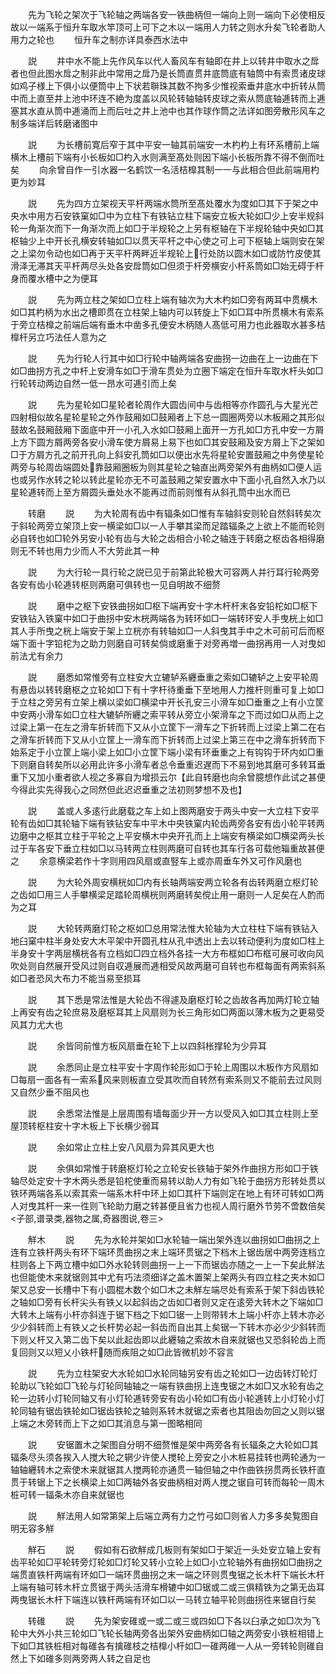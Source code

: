 <!-- { "loadSidebar": true } -->
　　先为飞轮之架次于飞轮轴之两端各安一铁曲柄但一端向上则一端向下必使相反故以一端系于恒升车取水竿顶可上可下之木以一端用人力转之则水升矣飞轮者助人用力之轮也
　　恒升车之制亦详具泰西水法中










　　説
　　井中水不能上先作风车以代人畜风车有轴即在井上以转井中取水之戽者也但此图水戽之制非此中常用之戽乃是长筒直贯井底筒底有轴筒中有索贯诸皮球如鸡子様上下俱小以便筒中上下状若聨珠其数不拘多少惟视索垂井底水中折转从筒中而上直至井上池中环连不絶为度盖以风轮转轴轴转皮球之索从筒底轴逓转而上逓塞其水直从筒中逓涌而上而后吐之井上池中也其作球作筒之法详如图旁散形风车之制多端详后转磨诸图中






















　　説
　　为长槽前寛后窄于其中平安一轴其前端安一木杓杓上有环系槽前上端横木上槽前下端有小长板如□杓入水则满至髙处则因下端小长板所靠不得不倒而吐矣
　　向余曾自作一引水器一名鹤饮一名活桔橰其制一一与此相合但此前端用杓更为妙耳









　　説
　　先为四方立架视天平杆两端水筒所至髙处覆水为度如□其下于架之中央水中用方石安铁窠如□中为立柱下有铁钻立柱下端安立板大轮如□少上安半规斜轮一角渐次而下一角渐次而上如□于半规轮之上另有枢轴在下半规轮轴中央如□其枢轴少上中开长孔横安转轴如□以贯天平杆之中心使之可上可下枢轴上端则安在架之上梁勿令动也如□再于天平杆两畔近半规轮上行处防以圆木如□或防竹皮使其滑泽无滞其天平杆两尽头处各安戽筒如□但须于杆旁横安小杆系筒如□始无碍于杆身而覆水槽中之为便耳












　　説
　　先为两立柱之架如□立柱上端有轴次为大木杓如□旁有两耳中贯横木如□其杓柄为水出之槽即贯在立柱架上轴内可以转旋上下如□耳中所贯横木有索系于旁立桔橰之前端后端有垂木中凿多孔便安木柄随人髙低可用力也此器取水甚多桔橰杆另立巧法任人意为之









　　説
　　先为行轮人行其中如□行轮中轴两端各安曲拐一边曲在上一边曲在下如□曲拐方孔之中杆上安滑车如□于滑车贯处为立圈下端定在恒升车取水杆头如□行轮转动两边自然一低一昂水可逓引而上矣










　　説
　　先为星轮如□星轮者轮周作大圆齿间中与齿相等亦作圆孔与大星光芒四射相似故名星轮星轮之外作鼓厢如□鼓厢者上下总一圆圈两旁以木板厢之其形似鼓故名鼓厢鼓厢下面底中开一小孔入水如□鼓厢上面开一方孔如□方孔中安一方屑上方下圆方屑两旁各安小滑车使方屑易上易下也如□其安鼓厢及安方屑上下之架如□于方屑方孔之前开孔向上斜安孔筒如□以便出水先将星轮安置鼓厢之中务使星轮两旁与轮周齿端圆处靠鼓厢圈板为则其星轮之轴直出两旁架外有曲柄如□便人运也或另作水转之轮以转此星轮亦无不可盖鼓厢之架安置水中下面小孔自然入水乃以星轮逓转而上至方屑圆头垂处水不能再过而前则惟有从斜孔筒中出水而已









　　转磨
　　説
　　为大轮周有齿中有辐条如□惟有车轴斜安则轮自然斜转矣次于斜轮两旁立架顶上安一横梁如□以一人手攀其梁而足踏辐条之上欲上不能而轮则必自转也如□轮外另安小轮有齿与大轮之齿相合小轮之轴连于转磨之枢齿各相得磨则无不转也用力少而人不大劳此其一种








　　説
　　为大行轮一具行轮之説已见于前第此轮极大可容两人并行耳行轮两旁各安有齿小轮逓转枢则两磨可俱转也一见自明故不细赘












　　説
　　磨中之枢下安铁曲拐如□枢下端再安十字木杆杆末各安铅柁如□枢下安铁钻入铁窠中如□于曲拐中安木桄两端各为转环如□一端转环安人手曳桄上如□其人手所曳之桄上端安于架上立桄亦有转轴如□一人斜曳其手中之木可前可后而枢端下面十字铅柁为之助力则磨自可转矣倘或磨重于对旁再増一曲拐再用一人对曳如前法尤有余力








　　説
　　磨悉如常惟旁有立柱安大立辘轳系纒垂重之索如□辘轳之上安平轮周有悬齿以转转磨枢之立轮如□下有十字杆待重垂下至地用人力推杆则重可复上如□于立柱之旁另有立架上横以梁如□横梁中开长孔安三小滑车如□垂重之上有小立筐中安两小滑车如□立柱大辘轳所纒之索平转从旁立小架滑车之下而过如□从而上之过梁上第一在左之滑车折转而下又从小立筐下一滑车之下折转而上过梁上第二在右之滑车折转而下又从小立筐上一滑车而下折转而上过梁上第三在中之滑车折转而下始系定于小立筐上端小梁上如□小立筐下端小梁有环垂重之上有钩钩于环内如□重下则磨自转矣所以必用此许多小滑车者总令垂重迟遅而下不易到地其磨可多转耳垂重下又加小重者欲人视之多寡自为增损云尔【此自转磨也向余曾臆想作此试之甚便今得此实先得我心之同然但此迟迟垂重之法初则梦想不及也】
















　　説
　　盖或人多逺行此磨载之车上如上图两磨安于两头中安一大立柱下安平轮有齿如□其轮轴下端有铁钻安车中平木中央铁窠内轮齿两旁各安有齿小轮平转两边磨中之枢其立柱于平轮之上平安横木中央开孔而上上端安有横梁如□横梁两头长过于车各安下垂立柱如□以马转两立柱则两磨可自转也其车行各可载他辎重故甚便之
　　余意横梁若作十字则用四风扇或直竪车上或亦周垂车外又可作风磨也














　　説
　　为大轮外周安横桄如□内有长轴两端安两立轮各有齿转两磨立枢灯轮之齿如□用三人手攀横梁足踏轮周横桄则两磨转矣傥止用一磨则一人足矣在人酌而为之耳











　　説
　　大轮转两磨灯轮之枢如□总用常法惟大轮轴为大立柱柱下端有铁钻入地臼窠中柱半身处安大木平架中开圆孔柱从孔中透出上去以转动便利为度如□柱上半身安十字两层横桄各有立档如□四立档外各挂一大方布框如□布框可展可收向风吹处则自然展开受风过则自収逓展而逓相受风故两磨可自转也布框每面有两索斜系如□者恐风大布力不能当易至损耳
















　　説
　　其下悉是常法惟是大轮齿不得遽及磨枢灯轮之齿故各再加两灯轮立轴上再安有齿之轮庶易及磨枢耳其上风扇则为长三角形如□两面以薄木板为之更易受风其力尤大也











　　説
　　余皆同前惟方板风扇垂在轮下上以四斜枨撑轮为少异耳













　　説
　　余悉同止是立柱平安十字周作轮形如□于轮上周围以木板作方风扇如□每扇一面各有一索系风来则板直立受其吹而自转然有索系则又不能前去过风则又自然少垂不阻风也











　　説
　　余悉常法惟是上层周围有墙每面少开一方以受风入如□其立柱则上至屋顶转枢柱安十字木板上下长横少弱耳












　　説
　　余如常止立柱上安八风扇为异其风更大也














　　説
　　余俱如常惟于转磨枢灯轮之立轮安长铁轴于架外作曲拐方形如□于铁轴尽处定安十字木两头悉是铅柁使重而易转以助人力有如飞轮于曲拐方形转处贯以铁环两端各系以索其索一端系木杆中环上如□其杆下端则定在地上有环可转如□两人对曳其杆一来一徃则飞轮助力磨之转甚便且省力也视人周行磨外节劳不啻数倍矣
<子部,谱录类,器物之属,奇器图说,卷三>








　　觧木
　　説
　　先为水轮并架如□水轮轴一端出架外连以曲拐如□曲拐之上连有立铁杆两头有环下端环贯曲拐之末上端环贯锯之下档木上锯齿居中两旁连档立柱则各上下两立槽中如□外水轮转则曲拐一上一下而锯齿亦随之一上一下矣此觧法也但能使木来就锯则其中尤有巧法须细详之盖木置架上架两头有四立柱之夹木如□架又总安一长槽中下有小圆棍木数个如□木之未觧左端尽处有索系于架下斜齿铁轮之轴如□旁有长杆尖头有铁乂以起斜齿之齿如□者则又定在逺旁大转木之下端如□大转木上端有小杆亦斜连于锯下档之下如□锯一上则带转木上端小杆亦上转木亦必少少斜转而上有铁乂之长杆势必起一斜齿而自出其上矣锯一下转木亦必少少斜转而下则乂杆又入第二齿下矣以此起齿即以此纒轴之索故木自来就锯也又恐斜轮齿上而复回则又以短乂小铁杆随而疾阻之如□此皆微机妙不容言













　　説
　　先为立柱架安大水轮如□水轮同轴另安有齿之轮如□一边齿转灯轮灯轮助以飞轮如□飞轮与灯轮同轴轴之一端有铁曲拐上连曳锯之木如□又水轮有齿之轮一边转小灯轮同轴又有小灯轮逓转旁安有齿小轮如□有齿小轮逓转上小灯轮小灯轮同轴有锯齿铁轮如□锯齿铁轮之轴则系转木就锯之索者也其阻齿勿回之乂则以锯上端之木旁转而上下之如□其消息与第一图略相同








　　説
　　安锯置木之架图自分明不细赘惟是架中两旁各有长辐条之大轮如□其辐条尽头须各挨入人搅大轮之辋少许使人搅轮上旁安之小木桩易挂转也两轮通为一轴轴纒转木之索使木来就锯其人搅两轮亦通贯一轴但轴之中作曲铁拐贯两长铁杆直贯于转锯上下之长横梁上如□两轴外各安曲柄相对两人搅之锯自可转而每轮一周木桩可转一辐条木亦自来就锯也








　　説
　　觧法用人如常第架上后端立两有力之竹弓如□则省人力多多矣覧图自明无容多觧













　　觧石
　　説
　　假如有石欲觧成几板则有架如□于架近一头处安立轴上安有齿平轮如□平轮转旁灯轮如□灯轮又转小立轮上如□小立轮轴外有曲拐如□曲拐之端贯直铁杆两端有环如□一端环贯曲拐之末一端之环则贯曳锯之长木杆下端长木杆上端有轴可转木杆立贯锯于两头活滑车榾辘中如□锯或二或三俱精铁为之第无齿耳两曳锯长木杆下端连以铁杆两端有环如□以一马转立轴平轮则曲拐徃来锯自行矣





















　　转碓
　　説
　　先为架安碓或一或二或三或四如□下各以臼承之如□次为飞轮中大外小共三轮如□飞轮长轴两旁各出架外安曲柄如□轴之两旁安小铁桩相错上下如□其铁桩相对每碓各有擒碓枝之桔橰小杆如□一碓两碓一人从一旁转轮则碓自然上下如碓多则两旁两人转之自足也








